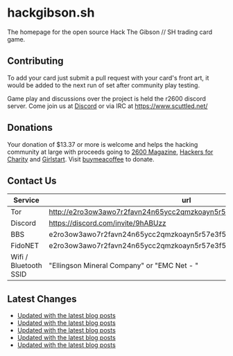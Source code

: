 # hackgibson.sh
The homepage for the open source Hack The Gibson // SH trading card game.


## Contributing

To add your card just submit a pull request with your card's front art, it would be added to the next run of set after community play testing.

Game play and discussions over the project is held the r2600 discord server. Come join us at [Discord](https://discord.com/invite/9hABUzz) or via IRC at https://www.scuttled.net/


## Donations

Your donation of $13.37 or more is welcome and helps the hacking community at large with proceeds going to [2600 Magazine](https://2600.com/), [Hackers for Charity](https://hackersforcharity.org) and [Girlstart](https://girlstart.org).  Visit [buymeacoffee](https://www.buymeacoffee.com/hackgibson.sh) to donate.


## Contact Us

Service | url
-|-
Tor | http://e2ro3ow3awo7r2favn24n65ycc2qmzkoayn5r57e3f56nvjwdcgg32ad.onion
Discord | https://discord.com/invite/9hABUzz
BBS | e2ro3ow3awo7r2favn24n65ycc2qmzkoayn5r57e3f56nvjwdcgg32ad.onion:23
FidoNET | e2ro3ow3awo7r2favn24n65ycc2qmzkoayn5r57e3f56nvjwdcgg32ad.onion:24554
Wifi / Bluetooth SSID | "Ellingson Mineral Company" or "EMC Net - <fidonet address>"

## Latest Changes
<!-- BLOG-POST-LIST:START -->
- [Updated with the latest blog posts](https://github.com/DFW2600/hackgibson.sh/commit/5591505fae3998ca2894c901f5f108c8c96437bb)
- [Updated with the latest blog posts](https://github.com/DFW2600/hackgibson.sh/commit/0f17faabd534e4ccae6cc77a8a0e80836364050b)
- [Updated with the latest blog posts](https://github.com/DFW2600/hackgibson.sh/commit/7d8288cc046a65a24e9fe0768f63f0095e0a11b0)
- [Updated with the latest blog posts](https://github.com/DFW2600/hackgibson.sh/commit/eb1988365a5e4e35725087758feeef6b64c2f87f)
- [Updated with the latest blog posts](https://github.com/DFW2600/hackgibson.sh/commit/90b6ed62f23695f356a8c19f44ba4c4fc83e573f)
<!-- BLOG-POST-LIST:END -->
